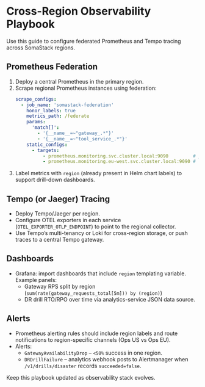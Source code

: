 # Cross-Region Observability Playbook

Use this guide to configure federated Prometheus and Tempo tracing across SomaStack regions.

## Prometheus Federation
1. Deploy a central Prometheus in the primary region.
2. Scrape regional Prometheus instances using federation:
   ```yaml
   scrape_configs:
     - job_name: 'somastack-federation'
       honor_labels: true
       metrics_path: /federate
       params:
         'match[]':
           - '{__name__=~"gateway_.*"}'
           - '{__name__=~"tool_service_.*"}'
       static_configs:
         - targets:
             - prometheus.monitoring.svc.cluster.local:9090         # primary
             - prometheus.monitoring.eu-west.svc.cluster.local:9090 # failover
   ```
3. Label metrics with `region` (already present in Helm chart labels) to support drill-down dashboards.

## Tempo (or Jaeger) Tracing
- Deploy Tempo/Jaeger per region.
- Configure OTEL exporters in each service (`OTEL_EXPORTER_OTLP_ENDPOINT`) to point to the regional collector.
- Use Tempo’s multi-tenancy or Loki for cross-region storage, or push traces to a central Tempo gateway.

## Dashboards
- Grafana: import dashboards that include `region` templating variable. Example panels:
  - Gateway RPS split by region (`sum(rate(gateway_requests_total[5m])) by (region)`)
  - DR drill RTO/RPO over time via analytics-service JSON data source.

## Alerts
- Prometheus alerting rules should include region labels and route notifications to region-specific channels (Ops US vs Ops EU).
- Alerts:
  - `GatewayAvailabilityDrop` – `<50%` success in one region.
  - `DRDrillFailure` – analytics webhook posts to Alertmanager when `/v1/drills/disaster` records `succeeded=false`.

Keep this playbook updated as observability stack evolves.
